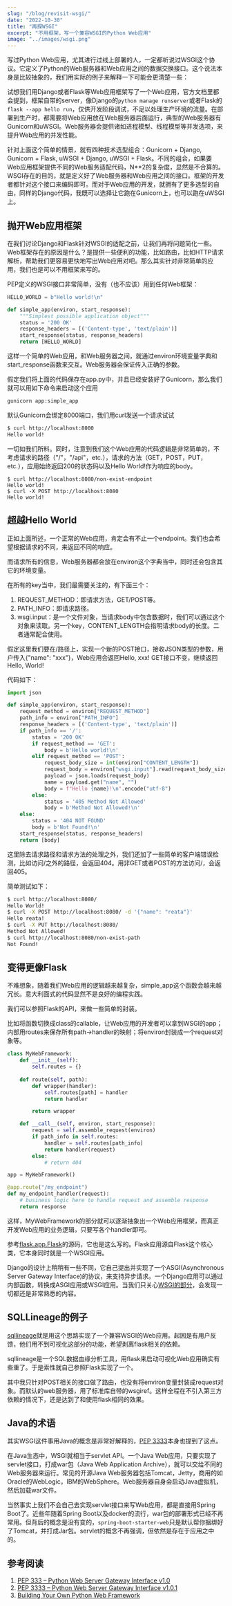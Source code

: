 ```yaml
---
slug: "/blog/revisit-wsgi/"
date: "2022-10-30"
title: "再探WSGI"
excerpt: "不用框架，写一个兼容WSGI的Python Web应用"
image: "../images/wsgi.png"
---
```


写过Python Web应用，尤其进行过线上部署的人，一定都听说过WSGI这个协议。它定义了Python的Web服务器和Web应用之间的数据交换接口。这个说法本身是比较抽象的，我们用实际的例子来解释一下可能会更清楚一些：

试想我们用Django或者Flask等Web应用框架写了一个Web应用，官方文档里都会提到，框架自带的server，像Django的`python manage runserver`或者Flask的`flask --app hello run`，仅供开发阶段调试，不足以处理生产环境的流量。在部署到生产时，都需要将Web应用放在Web服务器后面运行，典型的Web服务器有Gunicorn和uWSGI。Web服务器会提供诸如进程模型、线程模型等并发选项，来提升Web应用的并发性能。

针对上面这个简单的情景，就有四种技术选型组合：Gunicorn + Django, Gunicorn + Flask, uWSGI + Django, uWSGI + Flask。不同的组合，如果要Web应用框架提供不同的Web服务适配代码，N**2的复杂度，显然是不合算的。WSGI存在的目的，就是定义好了Web服务器和Web应用之间的接口。框架的开发者都针对这个接口来编码即可。而对于Web应用的开发，就拥有了更多选型的自由，同样的Django代码，我既可以选择让它跑在Gunicorn上，也可以跑在uWSGI上。

## 抛开Web应用框架

在我们讨论Django和Flask针对WSGI的适配之前，让我们再将问题简化一些。Web框架存在的原因是什么？是提供一些便利的功能，比如路由，比如HTTP请求解析，帮助我们更容易更快地写出Web应用对吧。那么其实针对非常简单的应用，我们也是可以不用框架来写的。

PEP定义的WSGI接口非常简单，没有（也不应该）用到任何Web框架：
```python
HELLO_WORLD = b"Hello world!\n"

def simple_app(environ, start_response):
    """Simplest possible application object"""
    status = '200 OK'
    response_headers = [('Content-type', 'text/plain')]
    start_response(status, response_headers)
    return [HELLO_WORLD]
```

这样一个简单的Web应用，和Web服务器之间，就通过environ环境变量字典和start_response函数来交互。Web服务器会保证传入正确的参数。

假定我们将上面的代码保存在app.py中，并且已经安装好了Gunicorn，那么我们就可以用如下命令来启动这个应用
```bash
gunicorn app:simple_app
```

默认Gunicorn会绑定8000端口，我们用curl发送一个请求试试
```bash
$ curl http://localhost:8000
Hello world!
```

一切如我们所料。同时，注意到我们这个Web应用的代码逻辑是非常简单的，不考虑请求的路径（"/"，"/api"，etc.），请求的方法（GET，POST，PUT，etc.），应用始终返回200的状态码以及Hello World!作为响应的body。

```
$ curl http://localhost:8080/non-exist-endpoint
Hello world!
$ curl -X POST http://localhost:8080
Hello world!
```

## 超越Hello World

正如上面所述，一个正常的Web应用，肯定会有不止一个endpoint。我们也会希望根据请求的不同，来返回不同的响应。

而请求所有的信息，Web服务器都会放在environ这个字典当中，同时还会包含其它的环境变量。

在所有的key当中，我们最需要关注的，有下面三个：

1. REQUEST_METHOD：即请求方法，GET/POST等。
2. PATH_INFO：即请求路径。
3. wsgi.input：是一个文件对象，当请求body中包含数据时，我们可以通过这个对象来读取。另一个key，CONTENT_LENGTH会指明请求body的长度。二者通常配合使用。

假定这里我们要在/路径上，实现一个新的POST接口，接收JSON类型的参数，用户传入{"name": "xxx"}，Web应用会返回Hello, xxx! GET接口不变，继续返回Hello, World!

代码如下：
```python
import json

def simple_app(environ, start_response):
    request_method = environ["REQUEST_METHOD"]
    path_info = environ["PATH_INFO"]
    response_headers = [('Content-type', 'text/plain')]
    if path_info == '/':
        status = '200 OK'
        if request_method == 'GET':
            body = b'Hello world!\n'
        elif request_method == 'POST':
            request_body_size = int(environ["CONTENT_LENGTH"])
            request_body = environ["wsgi.input"].read(request_body_size)
            payload = json.loads(request_body)
            name = payload.get("name", "")
            body = f"Hello {name}!\n".encode("utf-8")
        else:
            status = '405 Method Not Allowed'
            body = b'Method Not Allowed!\n'
    else:
        status = '404 NOT FOUND'
        body = b'Not Found!\n'
    start_response(status, response_headers)
    return [body]
```

这里除去请求路径和请求方法的处理之外，我们还加了一些简单的客户端错误检测，比如访问/之外的路径，会返回404。用非GET或者POST的方法访问/，会返回405。

简单测试如下：

```bash
$ curl http://localhost:8080/
Hello World!
$ curl -X POST http://localhost:8080/ -d '{"name": "reata"}'
Hello reata!
$ curl -X PUT http://localhost:8080/                  
Method Not Allowed!
$ curl http://localhost:8080/non-exist-path
Not Found!
```


## 变得更像Flask

不难想象，随着我们Web应用的逻辑越来越复杂，simple_app这个函数会越来越冗长。意大利面式的代码显然不是良好的编程实践。

我们可以参照Flask的API，来做一些简单的封装。

比如将函数切换成class的callable，让Web应用的开发者可以拿到WSGI的app；内部用routes来保存所有path->handler的映射；将environ封装成一个request对象等。
```python
class MyWebFramework:
    def __init__(self):
        self.routes = {}
    
    def route(self, path):
    	def wrapper(handler):
            self.routes[path] = handler
            return handler

        return wrapper

    def __call__(self, environ, start_response):
        request = self.assemble_request(environ)
        if path_info in self.routes:
            handler = self.routes[path_info]
            return handler(request)
        else:
            # return 404

app = MyWebFramework()

@app.route("/my_endpoint")
def my_endpoint_handler(request):
    # business logic here to handle request and assemble response
    return response
```

这样，MyWebFramework的部分就可以逐渐抽象出一个Web应用框架，而真正开发Web应用的业务逻辑，只要写各个handler即可。

参考[flask.app.Flask](https://github.com/pallets/flask/blob/2.2.2/src/flask/app.py#L2495)的源码，它也是这么写的。Flask应用源自Flask这个核心类，它本身同时就是一个WSGI应用。

Django的设计上稍稍有一些不同，它自己提出并实现了一个ASGI(Asynchronous Server Gateway Interface)的协议，来支持异步请求。一个Django应用可以通过内部函数，转换成ASGI应用或WSGI应用。当我们只关心[WSGI的部分](https://github.com/django/django/blob/4.1.2/django/core/handlers/wsgi.py#L127)，会发现一切都还是非常熟悉的内容。

## SQLLineage的例子

[sqllineage](https://github.com/reata/sqllineage/blob/master/sqllineage/drawing.py)就是用这个思路实现了一个兼容WSGI的Web应用。起因是有用户反馈，他们用不到可视化这部分的功能，希望剥离flask相关的依赖。

sqllineage是一个SQL数据血缘分析工具，用flask来启动可视化Web应用确实有些重了。于是索性就自己参照Flask实现了一个。

其中我只针对POST相关的接口做了路由，也没有将environ变量封装成request对象。而默认的web服务器，用了标准库自带的wsgiref。这样全程在不引入第三方依赖的情况下，还是达到了和使用flask相同的效果。

## Java的术语

其实WSGI这件事用Java的概念是非常好解释的，[PEP 3333](https://peps.python.org/pep-3333/)本身也提到了这点。

在Java生态中，WSGI就相当于servlet API。一个Java Web应用，只要实现了servlet接口，打成war包（Java Web Application Archive），就可以交给不同的Web服务器来运行。常见的开源Java Web服务器包括Tomcat，Jetty，商用的如Oracle的WebLogic，IBM的WebSphere。Web服务器自身会启动Java虚拟机，然后加载war文件。

当然事实上我们不会自己去实现servlet接口来写Web应用，都是直接用Spring Boot了。近些年随着Spring Boot以及docker的流行，war包的部署形式已经不再常用。但背后的概念是没有变的，`spring-boot-starter-web`只是默认帮你捆绑好了Tomcat，并打成Jar包。servlet的概念不再强调，但依然是存在于应用之中的。

## 参考阅读
1. [PEP 333 – Python Web Server Gateway Interface v1.0](https://peps.python.org/pep-0333/)
2. [PEP 3333 – Python Web Server Gateway Interface v1.0.1](https://peps.python.org/pep-3333/)
3. [Building Your Own Python Web Framework](https://testdriven.io/courses/python-web-framework/)
